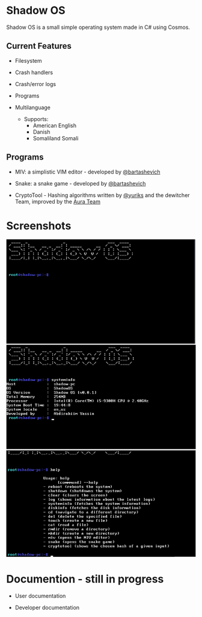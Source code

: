 ﻿
# Shadow OS

Shadow OS is a small simple operating system made in C# using Cosmos.

  

## Current Features

* Filesystem

* Crash handlers

* Crash/error logs

* Programs

* Multilanguage

  * Supports: 
    * American English 
    * Danish
    * Somaliland Somali

  

## Programs

* MIV: a simplistic VIM editor - developed by [@bartashevich](https://github.com/bartashevich) 

* Snake: a snake game - developed by [@bartashevich](https://github.com/bartashevich)

* CryptoTool - Hashing algorithms written by [@yuriks](https://github.com/yuriks) and the dewitcher Team, improved by the [Aura Team](https://github.com/aura-systems)

# Screenshots  
![Screen](Screenshot.png)
![Help](Screenshot1.png)
![sysinfo](Screenshot2.png)

# Documention - still  in  progress

* User documentation

* Developer documentation
